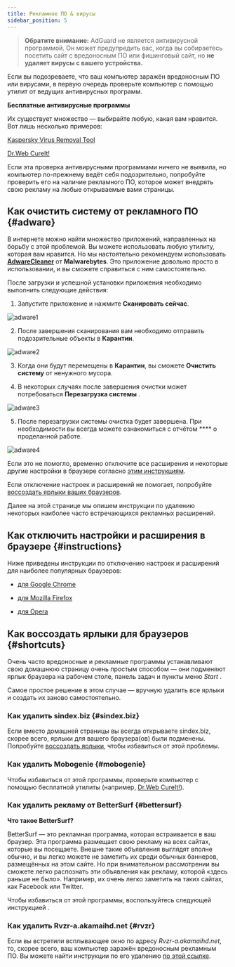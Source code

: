 ```yaml
---
title: Рекламное ПО & вирусы
sidebar_position: 5
---
```


> **Обратите внимание:** AdGuard не является антивирусной программой. Он может предупредить вас, когда вы собираетесь посетить сайт с вредоносным ПО или фишинговый сайт, но **не удаляет вирусы с вашего устройства.**

Если вы подозреваете, что ваш компьютер заражён вредоносным ПО или вирусами, в первую очередь проверьте компьютер с помощью утилит от ведущих антивирусных программ.

**Бесплатные антивирусные программы**

Их существует множество — выбирайте любую, какая вам нравится. Вот лишь несколько примеров:

[Kaspersky Virus Removal Tool](https://www.kaspersky.ru/downloads/thank-you/free-virus-removal-tool)

[Dr.Web CureIt!](http://www.freedrweb.com/cureit/?lng=ru)

Если эта проверка антивирусными программами ничего не выявила, но компьютер по-прежнему ведёт себя подозрительно, попробуйте проверить его на наличие рекламного ПО, которое может внедрять свою рекламу на любые открываемые вами страницы.

## Как очистить систему от рекламного ПО {#adware}

В интернете можно найти множество приложений, направленных на борьбу с этой проблемой. Вы можете использовать любую утилиту, которая вам нравится. Но мы настоятельно рекомендуем использовать **[AdwareCleaner](https://www.malwarebytes.com/adwcleaner)** от **Malwarebytes**. Это приложение довольно просто в использовании, и вы сможете справиться с ним самостоятельно.

После загрузки и успешной установки приложения необходимо выполнить следующие действия:

1) Запустите приложение и нажмите **Сканировать сейчас**.

![adware1](https://cdn.adguard.com/public/Adguard/kb/newscreenshots/Ru/Windows7.1/adwareru.png)

2) После завершения сканирования вам необходимо отправить подозрительные объекты в **Карантин**.

![adware2](https://cdn.adguard.com/public/Adguard/kb/newscreenshots/Ru/Windows7.1/adware2ru.png)

3) Когда они будут перемещены в **Карантин**, вы сможете **Очистить систему** от ненужного мусора.

4) В некоторых случаях после завершения очистки может потребоваться **Перезагрузка системы** .

![adware3](https://cdn.adguard.com/public/Adguard/kb/newscreenshots/Ru/Windows7.1/adware3.png)

5) После перезагрузки системы очистка будет завершена. При необходимости вы всегда можете ознакомиться с отчётом **** о проделанной работе.

![adware4](https://cdn.adguard.com/public/Adguard/kb/newscreenshots/Ru/Windows7.1/adware4.png)

Если это не помогло, временно отключите все расширения и некоторые другие настройки в браузере согласно [этим инструкциям](#instructions).

Если отключение настроек и расширений не помогает, попробуйте [воссоздать ярлыки ваших браузеров](#shortcuts).

Далее на этой странице мы опишем инструкции по удалению некоторых наиболее часто встречающихся рекламных расширений.

## Как отключить настройки и расширения в браузере {#instructions}

Ниже приведены инструкции по отключению настроек и расширений для наиболее популярных браузеров:

* [для Google Chrome](https://support.google.com/chrome/answer/187443?hl=ru)

* [для Mozilla Firefox](https://support.mozilla.org/ru/kb/disable-or-remove-add-ons)

* [для Opera](https://help.opera.com/ru/latest/customization/#extensions)

## Как воссоздать ярлыки для браузеров {#shortcuts}

Очень часто вредоносные и рекламные программы устанавливают свою домашнюю страницу очень простым способом — они подменяют ярлык браузера на рабочем столе, панель задач и пункты меню *Start* .

Самое простое решение в этом случае — вручную удалить все ярлыки и создать их заново самостоятельно.

### Как удалить sindex.biz {#sindex.biz}

Если вместо домашней страницы вы всегда открываете sindex.biz, скорее всего, ярлыки для вашего браузера(ов) были подменены. Попробуйте [воссоздать ярлыки](#shortcuts), чтобы избавиться от этой проблемы.

### Как удалить Mobogenie {#mobogenie}

Чтобы избавиться от этой программы, проверьте компьютер с помощью бесплатной утилиты (например, [Dr.Web CureIt!](http://www.freedrweb.com/cureit/)).

### Как удалить рекламу от BetterSurf {#bettersurf}

**Что такое BetterSurf?**

BetterSurf — это рекламная программа, которая встраивается в ваш браузер. Эта программа размещает свою рекламу на всех сайтах, которые вы посещаете. Внешне такие объявления выглядят вполне обычно, и вы легко можете не заметить их среди обычных баннеров, размещённых на этом сайте. Но при внимательном рассмотрении вы сможете легко распознать эти объявления как рекламу, которой «здесь раньше не было». Например, их очень легко заметить на таких сайтах, как Facebook или Twitter.

Чтобы избавиться от этой программы, воспользуйтесь следующей инструкцией [](http://malwaretips.com/blogs/bettersurf-virus-removal/).

### Как удалить Rvzr-a.akamaihd.net {#rvzr}

Если вы встретили всплывающее окно по адресу *Rvzr-a.akamaihd.net*, то, скорее всего, ваш компьютер заражён вредоносным рекламным ПО. Вы можете найти инструкции по его удалению [по этой ссылке](http://malwaretips.com/blogs/rvzr-a-akamaihd-net-virus/).
